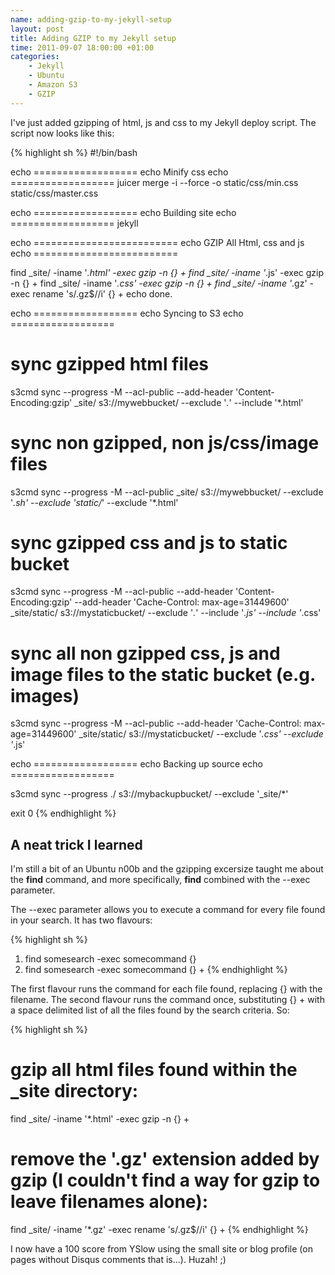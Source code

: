 ```yaml
---
name: adding-gzip-to-my-jekyll-setup
layout: post
title: Adding GZIP to my Jekyll setup
time: 2011-09-07 18:00:00 +01:00
categories:
    - Jekyll
    - Ubuntu
    - Amazon S3
    - GZIP
---
```


I've just added gzipping of html, js and css to my Jekyll deploy script. The script now looks like this:<!--more-->

{% highlight sh %}
#!/bin/bash

echo ==================
echo Minify css
echo ==================
juicer merge -i --force -o static/css/min.css static/css/master.css

echo ==================
echo Building site
echo ==================
jekyll

echo =========================
echo GZIP All Html, css and js
echo =========================

find _site/ -iname '*.html' -exec gzip -n {} +
find _site/ -iname '*.js' -exec gzip -n {} +
find _site/ -iname '*.css' -exec gzip -n {} +
find _site/ -iname '*.gz' -exec rename 's/\.gz$//i' {} +
echo done.

echo ==================
echo Syncing to S3
echo ==================

# sync gzipped html files
s3cmd sync --progress -M --acl-public --add-header 'Content-Encoding:gzip' _site/ s3://mywebbucket/ --exclude '*.*' --include '*.html'
# sync non gzipped, non js/css/image files
s3cmd sync --progress -M --acl-public _site/ s3://mywebbucket/ --exclude '*.sh' --exclude 'static/*' --exclude '*.html'
# sync gzipped css and js to static bucket
s3cmd sync --progress -M --acl-public --add-header 'Content-Encoding:gzip' --add-header 'Cache-Control: max-age=31449600' _site/static/ s3://mystaticbucket/ --exclude '*.*' --include '*.js' --include '*.css'
# sync all non gzipped css, js and image files to the static bucket (e.g. images)
s3cmd sync --progress -M --acl-public --add-header 'Cache-Control: max-age=31449600' _site/static/ s3://mystaticbucket/ --exclude '*.css' --exclude '*.js'

echo ==================
echo Backing up source
echo ==================

s3cmd sync --progress ./ s3://mybackupbucket/ --exclude '_site/*'

exit 0
{% endhighlight %}

A neat trick I learned
----------------------
I'm still a bit of an Ubuntu n00b and the gzipping excersize taught me about the **find** command, and more specifically, **find** combined with the --exec parameter.

The --exec parameter allows you to execute a command for every file found in your search. It has two flavours:

{% highlight sh %}
1. find somesearch -exec somecommand {}
2. find somesearch -exec somecommand {} +
{% endhighlight %}

The first flavour runs the command for each file found, replacing {} with the filename. The second flavour runs the command once, substituting {} + with a space delimited list of all the files found by the search criteria. So:

{% highlight sh %}
# gzip all html files found within the _site directory:
find _site/ -iname '*.html' -exec gzip -n {} +
# remove the '.gz' extension added by gzip (I couldn't find a way for gzip to leave filenames alone):
find _site/ -iname '*.gz' -exec rename 's/\.gz$//i' {} +
{% endhighlight %}

I now have a 100 score from YSlow using the small site or blog profile (on pages without Disqus comments that is...). Huzah! ;)
